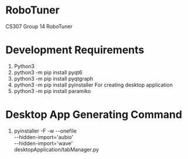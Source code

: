# RoboTuner
CS307 Group 14 RoboTuner

# Development Requirements
1. Python3
3. python3 -m pip install pyqt6
4. python3 -m pip install pyqtgraph
5. python3 -m pip install pyinstaller
       For creating desktop application
7. python3 -m pip install paramiko

# Desktop App Generating Command
1. pyinstaller -F -w \--onefile \
   --hidden-import='aubio' \
   --hidden-import='wave' \
   desktopApplication/tabManager.py
